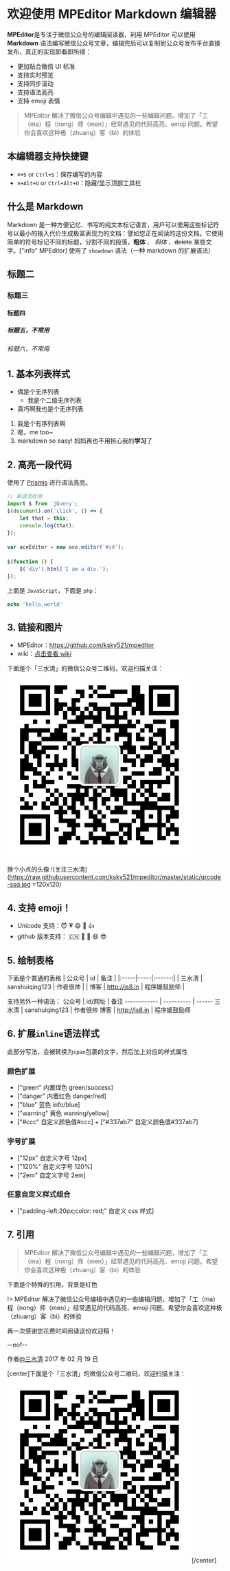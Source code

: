 # 欢迎使用 MPEditor Markdown 编辑器

**MPEditor**是专注于微信公众号的编辑阅读器，利用 MPEditor 可以使用 **Markdown** 语法编写微信公众号文章，编辑完后可以复制到公众号发布平台直接发布，真正的实现即看即所得：

-   更加贴合微信 UI 标准
-   支持实时预览
-   支持同步滚动
-   支持语法高亮
-   支持 emoji 表情

> MPEditor 解决了微信公众号编辑中遇见的一些编辑问题，增加了「工（ma）程（nong）师（men）」经常遇见的代码高亮、emoji 问题。希望你会喜欢这种极（zhuang）客（bi）的体验

## 本编辑器支持快捷键

-   `⌘+S` or `Ctrl+S`：保存编写的内容
-   `⌘+Alt+U` or `Ctrl+Alt+U`：隐藏/显示顶部工具栏

## 什么是 Markdown

Markdown 是一种方便记忆、书写的纯文本标记语言，用户可以使用这些标记符号以最小的输入代价生成极富表现力的文档：譬如您正在阅读的这份文档。它使用简单的符号标记不同的标题，分割不同的段落，**粗体** 、 _斜体_ 、~~delete~~ 某些文字。["info" MPEditor] 使用了 `showdown` 语法（一种 markdown 的扩展语法）

## 标题二

### 标题三

#### 标题四

##### 标题五，不常用

###### 标题六，不常用

## 1. 基本列表样式

-   偶是个无序列表
    -   我是个二级无序列表
-   真巧啊我也是个无序列表

1. 我是个有序列表啊
2. 嗯，me too~
3. markdown so easy! 妈妈再也不用担心我的**学习**了

## 2. 高亮一段代码
使用了 [Prismjs](http://prismjs.com/) 进行语法高亮。
```js
// 新语法检测
import $ from 'jQuery';
$(document).on('click', () => {
    let that = this;
    console.log(that);
});

var aceEditor = new ace.editor('#id');

$(function () {
    $('div').html('I am a div.');
});
```

上面是 `JavaScript`，下面是 `php`：

```php
echo 'hello,world'
```

## 3. 链接和图片

-   MPEditor：https://github.com/ksky521/mpeditor
-   wiki：[点击查看 wiki](https://github.com/ksky521/mpeditor/wiki)

下面是个「三水清」的微信公众号二维码，欢迎扫描关注：
![关注三水清](https://raw.githubusercontent.com/ksky521/mpeditor/master/static/qrcode-ssq.jpg)

换个小点的头像
![关注三水清](https://raw.githubusercontent.com/ksky521/mpeditor/master/static/qrcode-ssq.jpg =120x120)

## 4. 支持 emoji！

-   Unicode 支持：😈 💗 😄 🐂 👍
-   github 版本支持： :cn: :red_car: :muscle: :smile: :sunglasses:

## 5. 绘制表格

下面是个普通的表格
| 公众号 | id | 备注 |
|:-----|-----|:------:|
| 三水清 | sanshuiqing123 | 作者很帅 |
| 博客 | http://js8.in | 程序媛鼓励师 |

支持另外一种语法：
公众号 | id/网址 | 备注
------------ | ---------- | ------
三水清 | sanshuiqing123 | 作者很帅
博客 | http://js8.in | 程序媛鼓励师

## 6. 扩展`inline`语法样式

此部分写法，会被转换为`span`包裹的文字，然后加上对应的样式属性

### 颜色扩展

-   ["green" 内置绿色 green/success]
-   ["danger" 内置红色 danger/red]
-   ["blue" 蓝色 info/blue]
-   ["warning" 黄色 warning/yellow]
-   ["#ccc" 自定义颜色值#ccc] + ["#337ab7" 自定义颜色值#337ab7]

### 字号扩展

-   ["12px" 自定义字号 12px]
-   ["120%" 自定义字号 120%]
-   ["2em" 自定义字号 2em]

### 任意自定义样式组合

-   ["padding-left:20px;color: red;" 自定义 css 样式]

## 7. 引用

> MPEditor 解决了微信公众号编辑中遇见的一些编辑问题，增加了「工（ma）程（nong）师（men）」经常遇见的代码高亮、emoji 问题。希望你会喜欢这种极（zhuang）客（bi）的体验

下面是个特殊的引用，背景是红色

!> MPEditor 解决了微信公众号编辑中遇见的一些编辑问题，增加了「工（ma）程（nong）师（men）」经常遇见的代码高亮、emoji 问题。希望你会喜欢这种极（zhuang）客（bi）的体验

再一次感谢您花费时间阅读这份欢迎稿！

--eof--

作者[@三水清](http://weibo.com/sanshuiqing)
2017 年 02 月 19 日

[center]下面是个「三水清」的微信公众号二维码，欢迎扫描关注：
![关注三水清](https://raw.githubusercontent.com/ksky521/mpeditor/master/static/qrcode-ssq.jpg)[/center]
